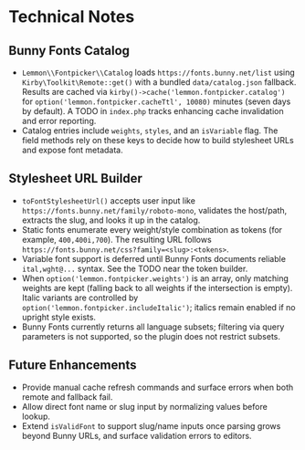 # Technical Notes

## Bunny Fonts Catalog
- `Lemmon\\Fontpicker\\Catalog` loads `https://fonts.bunny.net/list` using `Kirby\Toolkit\Remote::get()` with a bundled `data/catalog.json` fallback. Results are cached via `kirby()->cache('lemmon.fontpicker.catalog')` for `option('lemmon.fontpicker.cacheTtl', 10080)` minutes (seven days by default). A TODO in `index.php` tracks enhancing cache invalidation and error reporting.
- Catalog entries include `weights`, `styles`, and an `isVariable` flag. The field methods rely on these keys to decide how to build stylesheet URLs and expose font metadata.

## Stylesheet URL Builder
- `toFontStylesheetUrl()` accepts user input like `https://fonts.bunny.net/family/roboto-mono`, validates the host/path, extracts the slug, and looks it up in the catalog.
- Static fonts enumerate every weight/style combination as tokens (for example, `400,400i,700`). The resulting URL follows `https://fonts.bunny.net/css?family=<slug>:<tokens>`.
- Variable font support is deferred until Bunny Fonts documents reliable `ital,wght@...` syntax. See the TODO near the token builder.
- When `option('lemmon.fontpicker.weights')` is an array, only matching weights are kept (falling back to all weights if the intersection is empty). Italic variants are controlled by `option('lemmon.fontpicker.includeItalic')`; italics remain enabled if no upright style exists.
- Bunny Fonts currently returns all language subsets; filtering via query parameters is not supported, so the plugin does not restrict subsets.

## Future Enhancements
- Provide manual cache refresh commands and surface errors when both remote and fallback fail.
- Allow direct font name or slug input by normalizing values before lookup.
- Extend `isValidFont` to support slug/name inputs once parsing grows beyond Bunny URLs, and surface validation errors to editors.
